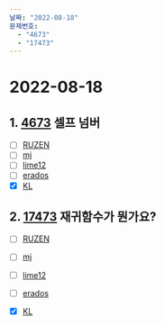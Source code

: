 ```yaml
---
날짜: "2022-08-18"
문제번호: 
  - "4673"
  - "17473"
---
```


# 2022-08-18

## 1. [4673](https://www.acmicpc.net/problem/4673) 셀프 넘버

- [ ] [RUZEN](./4673_RUZEN.md)
- [ ] [mj](./4673_mj.md)
- [ ] [lime12](./4673_lime12.md)
- [ ] [erados](./4673_erados.md)
- [X] [KL](./4673_KL.md)

## 2. [17473](https://www.acmicpc.net/problem/17473) 재귀함수가 뭔가요?

- [ ] [RUZEN](./17473_RUZEN.md)
- [ ] [mj](./17473_mj.md)
- [ ] [lime12](./17473_lime12.md)
- [ ] [erados](./17473_erados.md)
- [X] [KL](./17473_KL.md)

